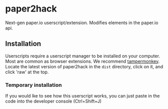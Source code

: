 # paper2hack
Next-gen paper.io userscript/extension. Modifies elements in the paper.io api.

## Installation

Userscripts require a userscript manager to be installed on your computer. Most are common as browser extensions. We recommend [tampermonkey](https://www.tampermonkey.net/).
Locate the latest version of paper2hack in the `dist` directory, click on it, and click 'raw' at the top.
### Temporary installation
If you would lke to see how this userscript works, you can just paste in the code into the developer console (Ctrl+Shift+J)
